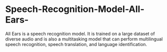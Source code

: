 # Speech-Recognition-Model-All-Ears-
All Ears is a speech recognition model. It is trained on a large dataset of diverse audio and is also a multitasking model that can perform multilingual speech recognition, speech translation, and language identification.
